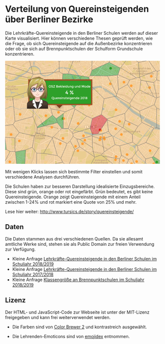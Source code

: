# Verteilung von Quereinsteigenden über Berliner Bezirke

Die Lehrkräfte-Quereinsteigende in den Berliner Schulen werden auf dieser Karte visualisiert. Hier können verschiedene Thesen geprüft werden, wie die Frage, ob sich Quereinsteigende auf die Außenbezirke konzentrieren oder ob sie sich auf Brennpunktschulen der Schulform Grundschule konzentrieren.

![alt text](https://raw.githubusercontent.com/tursics/schule-quereinsteiger/master/assets/social.gif "Eine Karte mit Quereinsteigenden")

Mit wenigen Klicks lassen sich bestimmte Filter einstellen und somit verschiedene Analysen durchführen.

Die Schulen haben zur besseren Darstellung idealisierte Einzugsbereiche. Diese sind grün, orange oder rot eingefärbt. Grün bedeutet, es gibt keine Quereinsteigende. Orange zeigt Quereinsteigende mit einem Anteil zwischen 1-24% und rot markiert eine Quote von 25% und mehr.

Lese hier weiter:
http://www.tursics.de/story/quereinsteigende/

## Daten

Die Daten stammen aus drei verschiedenen Quellen. Da sie allesamt amtliche Werke sind, stehen sie als Public Domain zur freien Verwendung zur Verfügung.

- Kleine Anfrage [Lehrkräfte-Quereinsteigende in den Berliner Schulen im Schuljahr 2018/2019](https://kleineanfragen.de/berlin/18/17293-lehrkraefte-quereinsteigende-in-den-berliner-schulen-im-schuljahr-2018-2019)
- Kleine Anfrage [Lehrkräfte-Quereinsteigende in den Berliner Schulen im Schuljahr 2017/2018](https://kleineanfragen.de/berlin/18/13559-lehrkraefte-quereinsteigende-in-den-berliner-schulen-im-schuljahr-2017-2018-v)
- Kleine Anfrage [Klassengröße an Brennpunktschulen im Schuljahr 2018/2019](https://kleineanfragen.de/berlin/18/17186-klassengroesse-an-brennpunktschulen-im-schuljahr-2018-2019)

## Lizenz

Der HTML- und JavaScript-Code zur Webseite ist unter der MIT-Lizenz freigegeben und kann frei weiterverwendet werden.

- Die Farben sind von [Color Brewer 2](http://colorbrewer2.org/#type=qualitative&scheme=Paired&n=12) und kontrastreich ausgewählt.

- Die Lehrenden-Emoticons sind von [emojidex](https://www.emojidex.com/emojidex/emojidex_open_license) entnommen.
